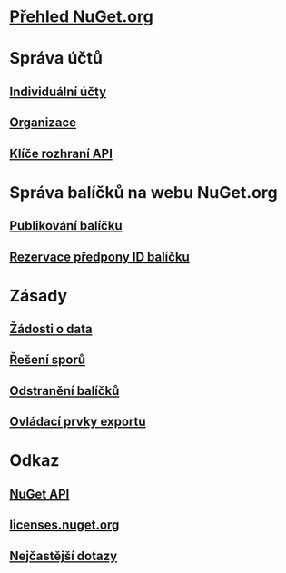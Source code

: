 # [Přehled NuGet.org](overview-nuget-org.md)
# Správa účtů
## [Individuální účty](individual-accounts.md)
## [Organizace](organizations-on-nuget-org.md)
## [Klíče rozhraní API](scoped-api-keys.md)
# Správa balíčků na webu NuGet.org
## [Publikování balíčku](publish-a-package.md)
## [Rezervace předpony ID balíčku](id-prefix-reservation.md)
# Zásady
## [Žádosti o data](policies/Data-requests.md)
## [Řešení sporů](policies/dispute-resolution.md)
## [Odstranění balíčků](policies/deleting-packages.md)
## [Ovládací prvky exportu](policies/export-control.md)
# Odkaz
## [NuGet API](../api/overview.md)
## [licenses.nuget.org](licenses.nuget.org.md)
## [Nejčastější dotazy](nuget-org-faq.md)
